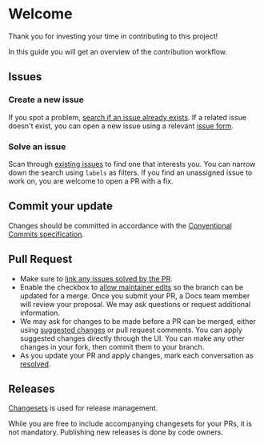 # Welcome

Thank you for investing your time in contributing to this project!

In this guide you will get an overview of the contribution workflow.

## Issues

### Create a new issue

If you spot a problem, [search if an issue already exists](https://docs.github.com/en/github/searching-for-information-on-github/searching-on-github/searching-issues-and-pull-requests#search-by-the-title-body-or-comments). If a related issue doesn't exist, you can open a new issue using a relevant [issue form](https://github.com/driimus/lambda-batch-processor/issues/new/choose).

### Solve an issue

Scan through [existing issues](https://github.com/driimus/lambda-batch-processor/issues) to find one that interests you. You can narrow down the search using `labels` as filters. If you find an unassigned issue to work on, you are welcome to open a PR with a fix.

## Commit your update

Changes should be committed in accordance with the [Conventional Commits specification](https://www.conventionalcommits.org/en/v1.0.0/).

## Pull Request

- Make sure to [link any issues solved by the PR](https://docs.github.com/en/issues/tracking-your-work-with-issues/linking-a-pull-request-to-an-issue).
- Enable the checkbox to [allow maintainer edits](https://docs.github.com/en/github/collaborating-with-issues-and-pull-requests/allowing-changes-to-a-pull-request-branch-created-from-a-fork) so the branch can be updated for a merge.
  Once you submit your PR, a Docs team member will review your proposal. We may ask questions or request additional information.
- We may ask for changes to be made before a PR can be merged, either using [suggested changes](https://docs.github.com/en/github/collaborating-with-issues-and-pull-requests/incorporating-feedback-in-your-pull-request) or pull request comments. You can apply suggested changes directly through the UI. You can make any other changes in your fork, then commit them to your branch.
- As you update your PR and apply changes, mark each conversation as [resolved](https://docs.github.com/en/github/collaborating-with-issues-and-pull-requests/commenting-on-a-pull-request#resolving-conversations).

## Releases

[Changesets](https://github.com/changesets/changesets) is used for release management.

While you are free to include accompanying changesets for your PRs, it is not mandatory. Publishing new releases is done by code owners.
